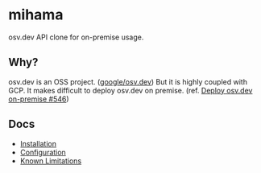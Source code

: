 # mihama

osv.dev API clone for on-premise usage.

## Why?

osv.dev is an OSS project. ([google/osv.dev](https://github.com/google/osv.dev))
But it is highly coupled with GCP. It makes difficult to deploy osv.dev on premise. (ref. [Deploy osv.dev on-premise #546](https://github.com/google/osv.dev/issues/546))

## Docs

- [Installation](https://github.com/ninoseki/mihama/wiki/Installation)
- [Configuration](https://github.com/ninoseki/mihama/wiki/Configuration)
- [Known Limitations](https://github.com/ninoseki/mihama/wiki/Known-Limitations)
